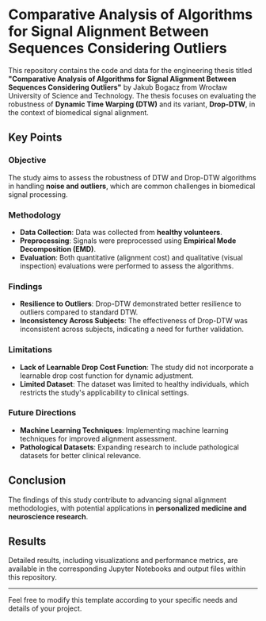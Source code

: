 # Comparative Analysis of Algorithms for Signal Alignment Between Sequences Considering Outliers

This repository contains the code and data for the engineering thesis titled **"Comparative Analysis of Algorithms for Signal Alignment Between Sequences Considering Outliers"** by Jakub Bogacz from Wrocław University of Science and Technology. The thesis focuses on evaluating the robustness of **Dynamic Time Warping (DTW)** and its variant, **Drop-DTW**, in the context of biomedical signal alignment.

## Key Points

### Objective
The study aims to assess the robustness of DTW and Drop-DTW algorithms in handling **noise and outliers**, which are common challenges in biomedical signal processing.

### Methodology
- **Data Collection**: Data was collected from **healthy volunteers**.
- **Preprocessing**: Signals were preprocessed using **Empirical Mode Decomposition (EMD)**.
- **Evaluation**: Both quantitative (alignment cost) and qualitative (visual inspection) evaluations were performed to assess the algorithms.

### Findings
- **Resilience to Outliers**: Drop-DTW demonstrated better resilience to outliers compared to standard DTW.
- **Inconsistency Across Subjects**: The effectiveness of Drop-DTW was inconsistent across subjects, indicating a need for further validation.

### Limitations
- **Lack of Learnable Drop Cost Function**: The study did not incorporate a learnable drop cost function for dynamic adjustment.
- **Limited Dataset**: The dataset was limited to healthy individuals, which restricts the study's applicability to clinical settings.

### Future Directions
- **Machine Learning Techniques**: Implementing machine learning techniques for improved alignment assessment.
- **Pathological Datasets**: Expanding research to include pathological datasets for better clinical relevance.

## Conclusion
The findings of this study contribute to advancing signal alignment methodologies, with potential applications in **personalized medicine and neuroscience research**.

## Results
Detailed results, including visualizations and performance metrics, are available in the corresponding Jupyter Notebooks and output files within this repository.

---

Feel free to modify this template according to your specific needs and details of your project.
